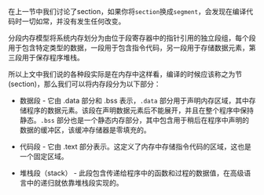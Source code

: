 在上一节中我们讨论了section，如果你将`section`换成`segment`，会发现在编译代码时一切如常，并没有发生任何改变。

分段内存模型将系统内存划分为由位于段寄存器中的指针引用的独立段组，每个段用于包含特定类型的数据，一段用于包含指令代码，另一段用于存储数据元素，第三段用于保存程序堆栈。

所以上文中我们说的各种段实际是在内存中这样看，编译的时候应该称之为节(section)，那么我们可以将内存段分为以下部分：

- 数据段 - 它由 .data 部分和 .bss 表示，`.data` 部分用于声明内存区域，其中存储程序的数据元素。该段在声明数据元素后不能展开，并且在整个程序中保持静态。`.bss` 部分也是一个静态内存部分，其中包含用于稍后在程序中声明的数据的缓冲区，该缓冲存储器是零填充的。

- 代码段 - 它由 .text 部分表示。这定义了内存中存储指令代码的区域，这也是一个固定区域。

- 堆栈段（stack） - 此段包含传递给程序中的函数和过程的数据值，在高级语言中的递归就依靠堆栈段实现的。